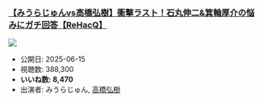 ### [【みうらじゅんvs高橋弘樹】衝撃ラスト！石丸伸二&箕輪厚介の悩みにガチ回答【ReHacQ】](https://www.youtube.com/watch?v=n0VEjrT_6w8)
[![](https://img.youtube.com/vi/n0VEjrT_6w8/sddefault.jpg)](https://www.youtube.com/watch?v=n0VEjrT_6w8)
-   公開日: 2025-06-15
-   視聴数: 388,300
-   **いいね数: 8,470**
-   出演者: みうらじゅん, [高橋弘樹](/rehacq_fan/people/高橋弘樹 "wikilink")
